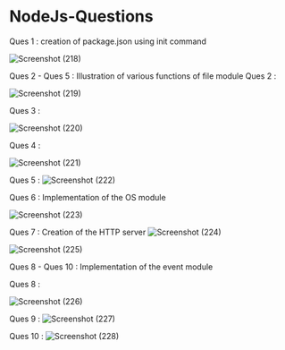 # NodeJs-Questions
Ques 1 : creation of package.json using init command 


![Screenshot (218)](https://github.com/Ziaurrehman90/NodeJs-Questions/assets/112377951/d8c916ef-4c43-49a9-b291-6692d09b7495)

Ques 2 - Ques 5 : Illustration of various functions of file module 
Ques 2 : 

![Screenshot (219)](https://github.com/Ziaurrehman90/NodeJs-Questions/assets/112377951/55a06544-c49d-489f-81a4-69b91d500ad8)

Ques 3 : 

![Screenshot (220)](https://github.com/Ziaurrehman90/NodeJs-Questions/assets/112377951/60f5e75c-826b-4246-bc82-d3fc2bf7c005)

Ques 4 :

![Screenshot (221)](https://github.com/Ziaurrehman90/NodeJs-Questions/assets/112377951/5ce4be9c-63e0-4f8d-ac85-54cdb23f850a)

Ques 5 : 
![Screenshot (222)](https://github.com/Ziaurrehman90/NodeJs-Questions/assets/112377951/dd7fcc45-ace8-4dba-a334-3c2c3742bde7)

Ques 6 : Implementation of the OS module 


![Screenshot (223)](https://github.com/Ziaurrehman90/NodeJs-Questions/assets/112377951/a9f6ff67-e2e1-4596-b724-676ee2b7bbb1)

Ques 7 : Creation of the HTTP server 
![Screenshot (224)](https://github.com/Ziaurrehman90/NodeJs-Questions/assets/112377951/1e791aa3-365c-4bad-9c0b-d79f1a9dfb85)




![Screenshot (225)](https://github.com/Ziaurrehman90/NodeJs-Questions/assets/112377951/cc7cf71b-4f4a-4967-9fa3-ee1b9530169f)

Ques 8 - Ques 10 : Implementation of the event module 

Ques 8 : 


![Screenshot (226)](https://github.com/Ziaurrehman90/NodeJs-Questions/assets/112377951/f2eafe96-cbac-4409-9f48-425c8ba89883)

Ques 9 : 
![Screenshot (227)](https://github.com/Ziaurrehman90/NodeJs-Questions/assets/112377951/cbfe902b-a457-4f20-a37d-5a787c55ab6e)

Ques 10 : 
![Screenshot (228)](https://github.com/Ziaurrehman90/NodeJs-Questions/assets/112377951/7962e022-e92a-4a09-a40c-d11e2d4b94dd)
